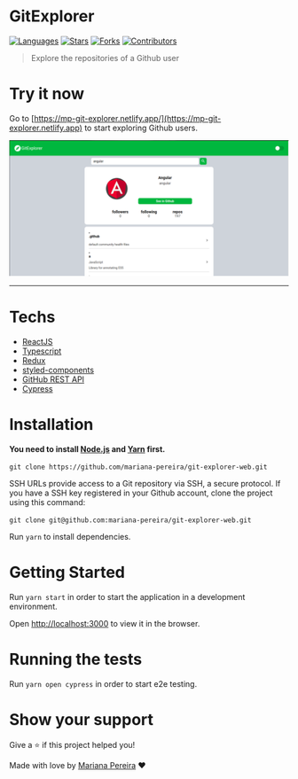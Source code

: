 # GitExplorer


[![Languages](https://img.shields.io/github/languages/count/mariana-pereira/git-explorer-web?color=28a745&style=flat)](#)
[![Stars](https://img.shields.io/github/stars/mariana-pereira/git-explorer-web?color=28a745&style=flat)](https://github.com/mariana-pereira/git-explorer-web/stargazers)
[![Forks](https://img.shields.io/github/forks/mariana-pereira/git-explorer-web?color=28a745&style=flat)](https://github.com/mariana-pereira/git-explorer-web/network/members)
[![Contributors](https://img.shields.io/github/contributors/mariana-pereira/git-explorer-web?color=28a745&style=flat)](https://github.com/mariana-pereira/git-explorer-web/graphs/contributors)

> Explore the repositories of a Github user

# Try it now
Go to [https://mp-git-explorer.netlify.app/](https://mp-git-explorer.netlify.app) to start exploring Github users.

<p align="center">
   <img src=".github/home-light.png" width="800"/>
</p>

---

# Techs


- [ReactJS](https://reactjs.org/)
- [Typescript](https://www.typescriptlang.org/)
- [Redux](https://redux.js.org/)
- [styled-components](https://styled-components.com/)
- [GitHub REST API](https://docs.github.com/en/rest)
- [Cypress](https://www.cypress.io/)

# Installation

**You need to install [Node.js](https://nodejs.org/en/download/) and [Yarn](https://yarnpkg.com/) first.**

```git clone https://github.com/mariana-pereira/git-explorer-web.git```

SSH URLs provide access to a Git repository via SSH, a secure protocol. If you have a SSH key registered in your Github account, clone the project using this command:

```git clone git@github.com:mariana-pereira/git-explorer-web.git```

Run `yarn` to install dependencies.<br />


# Getting Started

Run `yarn start` in order to start the application in a development environment.

Open [http://localhost:3000](http://localhost:3000) to view it in the browser.

# Running the tests

Run `yarn open cypress` in order to start e2e testing.


# Show your support

Give a ⭐️ if this project helped you!

Made with love by [Mariana Pereira](https://github.com/mariana-pereira) :heart:
